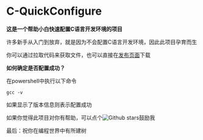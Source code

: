 # C-QuickConfigure



**这是一个帮助小白快速配置C语言开发环境的项目**



许多新手从入门到放弃，就是因为不会配置C语言开发环境，因此此项目孕育而生



你可以通过拉取代码来获取文件，也可以直接在[发布页面](https://github.com/hsxazj/C-QuickConfigure/releases/tag/1.0)下载



**如何确定是否配置成功？**

在powershell中执行以下命令

```shell
gcc -v
```

如果显示了版本信息则表示配置成功



如果你觉得此项目对你有帮助，可以点个![Github stars](https://img.shields.io/github/stars/hsxazj/C-QuickConfigure.svg)鼓励我



最后：祝你在编程世界中有所建树
